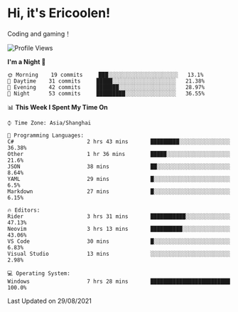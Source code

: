 # Hi, it's Ericoolen!
Coding and gaming！

<!--START_SECTION:waka-->
![Profile Views](http://img.shields.io/badge/Profile%20Views-90-blue)

**I'm a Night 🦉** 

```text
🌞 Morning    19 commits     ███░░░░░░░░░░░░░░░░░░░░░░   13.1% 
🌆 Daytime    31 commits     █████░░░░░░░░░░░░░░░░░░░░   21.38% 
🌃 Evening    42 commits     ███████░░░░░░░░░░░░░░░░░░   28.97% 
🌙 Night      53 commits     █████████░░░░░░░░░░░░░░░░   36.55%

```


📊 **This Week I Spent My Time On** 

```text
⌚︎ Time Zone: Asia/Shanghai

💬 Programming Languages: 
C#                       2 hrs 43 mins       █████████░░░░░░░░░░░░░░░░   36.38% 
Other                    1 hr 36 mins        █████░░░░░░░░░░░░░░░░░░░░   21.6% 
JSON                     38 mins             ██░░░░░░░░░░░░░░░░░░░░░░░   8.64% 
YAML                     29 mins             █░░░░░░░░░░░░░░░░░░░░░░░░   6.5% 
Markdown                 27 mins             █░░░░░░░░░░░░░░░░░░░░░░░░   6.15%

🔥 Editors: 
Rider                    3 hrs 31 mins       ███████████░░░░░░░░░░░░░░   47.13% 
Neovim                   3 hrs 13 mins       ██████████░░░░░░░░░░░░░░░   43.06% 
VS Code                  30 mins             █░░░░░░░░░░░░░░░░░░░░░░░░   6.83% 
Visual Studio            13 mins             ░░░░░░░░░░░░░░░░░░░░░░░░░   2.98%

💻 Operating System: 
Windows                  7 hrs 28 mins       █████████████████████████   100.0%

```


 Last Updated on 29/08/2021
<!--END_SECTION:waka-->

